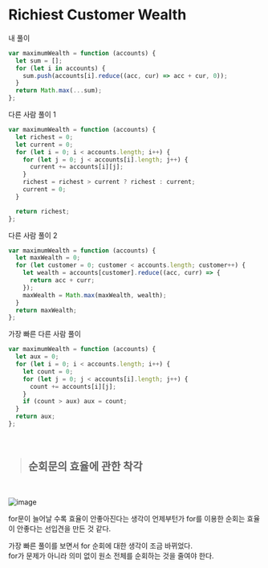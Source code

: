 # Richiest Customer Wealth

내 풀이

```js
var maximumWealth = function (accounts) {
  let sum = [];
  for (let i in accounts) {
    sum.push(accounts[i].reduce((acc, cur) => acc + cur, 0));
  }
  return Math.max(...sum);
};
```

다른 사람 풀이 1

```js
var maximumWealth = function (accounts) {
  let richest = 0;
  let current = 0;
  for (let i = 0; i < accounts.length; i++) {
    for (let j = 0; j < accounts[i].length; j++) {
      current += accounts[i][j];
    }
    richest = richest > current ? richest : current;
    current = 0;
  }

  return richest;
};
```

다른 사람 풀이 2

```js
var maximumWealth = function (accounts) {
  let maxWealth = 0;
  for (let customer = 0; customer < accounts.length; customer++) {
    let wealth = accounts[customer].reduce((acc, curr) => {
      return acc + curr;
    });
    maxWealth = Math.max(maxWealth, wealth);
  }
  return maxWealth;
};
```

가장 빠른 다른 사람 풀이

```js
var maximumWealth = function (accounts) {
  let aux = 0;
  for (let i = 0; i < accounts.length; i++) {
    let count = 0;
    for (let j = 0; j < accounts[i].length; j++) {
      count += accounts[i][j];
    }
    if (count > aux) aux = count;
  }
  return aux;
};
```

<br>

> ## 순회문의 효율에 관한 착각

<br>

![image](https://user-images.githubusercontent.com/65898889/101480266-cea92000-3996-11eb-80de-466db82270a3.png)

for문이 늘어날 수록 효율이 안좋아진다는 생각이 언제부턴가 for를 이용한 순회는 효율이 안좋다는 선입견을 만든 것 같다.

가장 빠른 풀이를 보면서 for 순회에 대한 생각이 조금 바뀌었다.<br>
for가 문제가 아니라 의미 없이 원소 전체를 순회하는 것을 줄여야 한다.